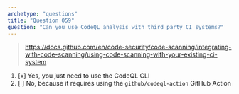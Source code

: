 ```yaml
---
archetype: "questions"
title: "Question 059"
question: "Can you use CodeQL analysis with third party CI systems?"
---
```



> https://docs.github.com/en/code-security/code-scanning/integrating-with-code-scanning/using-code-scanning-with-your-existing-ci-system
1. [x] Yes, you just need to use the CodeQL CLI
1. [ ] No, because it requires using the `github/codeql-action` GitHub Action
